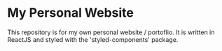 # My Personal Website

This repository is for my own personal website / portoflio. It is written in ReactJS and styled with the 'styled-components' package.